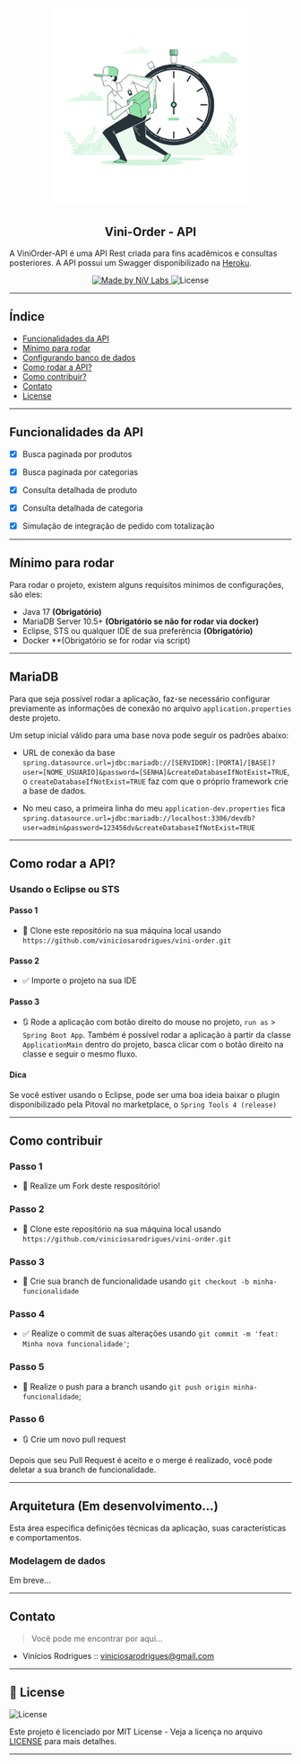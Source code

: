 <h1 align="center">
  <a href="https://vini-order-api.herokuapp.com/swagger-ui.html">
    <img alt="Vini Order" src="./readme/logo.png" width="350px" />
  </a>
</h1>
<h2 align="center">
  Vini-Order - API
</h2>

A ViniOrder-API é uma API Rest criada para fins acadêmicos e consultas posteriores. A API possui um Swagger disponibilizado na [Heroku](https://vini-order-api.herokuapp.com/swagger-ui.html).

<p align="center">
    <a href="https://github.com/niv-labs/">
        <img alt="Made by NiV Labs" src="https://img.shields.io/badge/made%20by-NiV%20Labs-brightgreen" />
    </a>
    <img alt="License" src="https://img.shields.io/badge/license-MIT-%2304D361" />
</p>

---

## Índice

<ul>
  <li><a href="#funcionalidades-da-api">Funcionalidades da API</a></li>
  <li><a href="#mínimo-para-rodar">Mínimo para rodar</a></li>
  <li><a href="#mysql-ou-mariadb">Configurando banco de dados</a></li>
  <li><a href="#como-rodar-a-api">Como rodar a API?</a></li>
  <li><a href="#como-contribuir">Como contribuir?</a></li>
  <li><a href="#contato">Contato</a></li>
  <li><a href="#-license">License</a></li>
</ul>

---

## Funcionalidades da API

- [x] Busca paginada por produtos
- [x] Busca paginada por categorias
- [x] Consulta detalhada de produto
- [x] Consulta detalhada de categoria
- [x] Simulação de integração de pedido com totalização


---

## Mínimo para rodar

Para rodar o projeto, existem alguns requisítos mínimos de configurações, são eles:

- Java 17 **(Obrigatório)**
- MariaDB Server 10.5+ **(Obrigatório se não for rodar via docker)**
- Eclipse, STS ou qualquer IDE de sua preferência **(Obrigatório)**
- Docker **(Obrigatório se for rodar via script)

---

## MariaDB

Para que seja possível rodar a aplicação, faz-se necessário configurar previamente as informações de conexão no arquivo `application.properties` deste projeto.

Um setup inicial válido para uma base nova pode seguir os padrões abaixo:

- URL de conexão da base `spring.datasource.url=jdbc:mariadb://[SERVIDOR]:[PORTA]/[BASE]?user=[NOME_USUARIO]&password=[SENHA]&createDatabaseIfNotExist=TRUE`, o `createDatabaseIfNotExist=TRUE` faz com que o próprio framework crie a base de dados.

- No meu caso, a primeira linha do meu `application-dev.properties` fica `spring.datasource.url=jdbc:mariadb://localhost:3306/devdb?user=admin&password=123456dv&createDatabaseIfNotExist=TRUE`

---

## Como rodar a API?

### Usando o Eclipse ou STS
#### Passo 1

- 👯 Clone este repositório na sua máquina local usando `https://github.com/viniciosarodrigues/vini-order.git`

#### Passo 2

- ✅ Importe o projeto na sua IDE

#### Passo 3

- 🔃 Rode a aplicação com botão direito do mouse no projeto, `run as` > `Spring Boot App`. Também é possível rodar a aplicação à partir da classe `ApplicationMain` dentro do projeto, basca clicar com o botão direito na classe e seguir o mesmo fluxo.

#### Dica
Se você estiver usando o Eclipse, pode ser uma boa ideia baixar o plugin disponibilizado pela Pitoval no marketplace, o `Spring Tools 4 (release)`

---

## Como contribuir

### Passo 1

- 🍴 Realize um Fork deste respositório!

### Passo 2

- 👯 Clone este repositório na sua máquina local usando `https://github.com/viniciosarodrigues/vini-order.git`

### Passo 3

- 🎋 Crie sua branch de funcionalidade usando `git checkout -b minha-funcionalidade`

### Passo 4

- ✅ Realize o commit de suas alterações usando `git commit -m 'feat: Minha nova funcionalidade'`;

### Passo 5

- 📌 Realize o push para a branch usando `git push origin minha-funcionalidade`;

### Passo 6

- 🔃 Crie um novo pull request

Depois que seu Pull Request é aceito e o merge é realizado, você pode deletar a sua branch de funcionalidade.

---

## Arquitetura (Em desenvolvimento...)
Esta área especifica definições técnicas da aplicação, suas características e comportamentos.
### Modelagem de dados
Em breve...

---

## Contato

> Você pode me encontrar por aqui...

- Vinícios Rodrigues :: [viniciosarodrigues@gmail.com](viniciosarodrigues@gmail.com)

---

## 📝 License

<img alt="License" src="https://img.shields.io/badge/license-MIT-%2304D361">

Este projeto é licenciado por MIT License - Veja a licença no arquivo [LICENSE](LICENSE) para mais detalhes.

---
